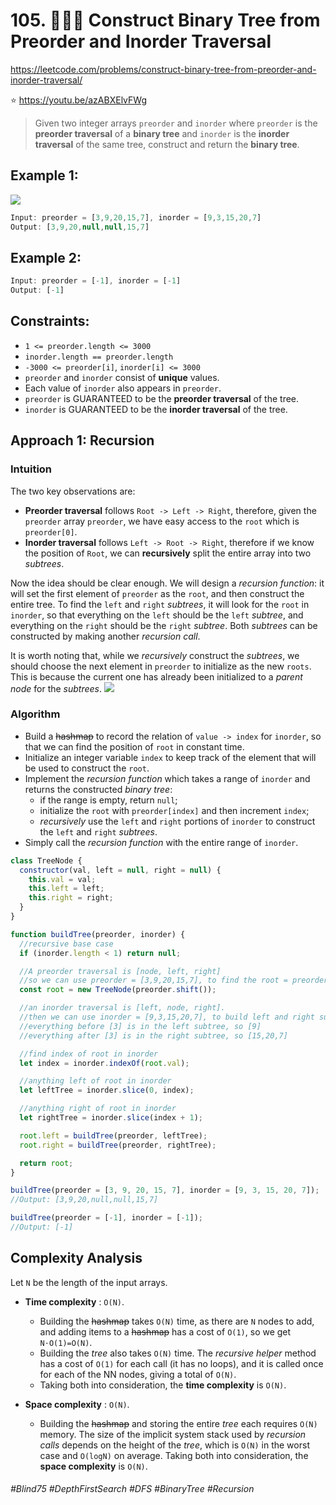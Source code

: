 # 105. 👩🏽‍🦯 Construct Binary Tree from Preorder and Inorder Traversal
https://leetcode.com/problems/construct-binary-tree-from-preorder-and-inorder-traversal/

⭐ https://youtu.be/azABXElvFWg

> Given two integer arrays `preorder` and `inorder` where `preorder` is the <b>preorder traversal</b> of a <b>binary tree</b> and `inorder` is the <b>inorder traversal</b> of the same tree, construct and return the <b>binary tree</b>.



## Example 1:
![](https://assets.leetcode.com/uploads/2021/02/19/tree.jpg)
````js
Input: preorder = [3,9,20,15,7], inorder = [9,3,15,20,7]
Output: [3,9,20,null,null,15,7]
````
## Example 2:
````js
Input: preorder = [-1], inorder = [-1]
Output: [-1]
````

## Constraints:
- `1 <= preorder.length <= 3000`
- `inorder.length == preorder.length`
- `-3000 <= preorder[i]`, `inorder[i] <= 3000`
- `preorder` and `inorder` consist of <b>unique</b> values.
- Each value of `inorder` also appears in `preorder`.
- `preorder` is GUARANTEED to be the <b>preorder traversal</b> of the tree.
- `inorder` is GUARANTEED to be the <b>inorder traversal</b> of the tree.

## Approach 1: Recursion
### Intuition

The two key observations are:

- <b>Preorder traversal</b> follows `Root -> Left -> Right`, therefore, given the `preorder` array `preorder`, we have easy access to the `root` which is `preorder[0]`.
- <b>Inorder traversal</b> follows `Left -> Root -> Right`, therefore if we know the position of `Root`, we can <b>recursively</b> split the entire array into two <i>subtrees</i>.

Now the idea should be clear enough. We will design a <i>recursion function</i>: it will set the first element of `preorder` as the `root`, and then construct the entire tree. To find the `left` and `right` <i>subtrees</i>, it will look for the `root` in `inorder`, so that everything on the `left` should be the `left` <i>subtree</i>, and everything on the `right` should be the `right` <i>subtree</i>. Both <i>subtrees</i> can be constructed by making another <i>recursion call</i>.

It is worth noting that, while we <i>recursively</i> construct the <i>subtrees</i>, we should choose the next element in `preorder` to initialize as the new `roots`. This is because the current one has already been initialized to a <i>parent node</i> for the <i>subtrees</i>.
![](https://leetcode.com/problems/construct-binary-tree-from-preorder-and-inorder-traversal/Figures/105/105-Page-2.png)
### Algorithm

- Build a <s>hashmap</s> to record the relation of `value -> index` for `inorder`, so that we can find the position of `root` in constant time.
- Initialize an integer variable `index` to keep track of the element that will be used to construct the `root`.
- Implement the <i>recursion function</i>  which takes a range of `inorder` and returns the constructed <i>binary tree</i>:
  - if the range is empty, return `null`;
  - initialize the `root` with `preorder[index]` and then increment `index`;
  - <i>recursively</i> use the `left` and `right` portions of `inorder` to construct the `left` and `right` <i>subtrees</i>.
- Simply call the <i>recursion function</i> with the entire range of `inorder`.

````js
class TreeNode {
  constructor(val, left = null, right = null) {
    this.val = val;
    this.left = left;
    this.right = right;
  }
}

function buildTree(preorder, inorder) {
  //recursive base case
  if (inorder.length < 1) return null;

  //A preorder traversal is [node, left, right]
  //so we can use preorder = [3,9,20,15,7], to find the root = preorder[0] == 3
  const root = new TreeNode(preorder.shift());

  //an inorder traversal is [left, node, right].
  //then we can use inorder = [9,3,15,20,7], to build left and right subtrees
  //everything before [3] is in the left subtree, so [9]
  //everything after [3] is in the right subtree, so [15,20,7]

  //find index of root in inorder
  let index = inorder.indexOf(root.val);

  //anything left of root in inorder
  let leftTree = inorder.slice(0, index);

  //anything right of root in inorder
  let rightTree = inorder.slice(index + 1);

  root.left = buildTree(preorder, leftTree);
  root.right = buildTree(preorder, rightTree);

  return root;
}

buildTree(preorder = [3, 9, 20, 15, 7], inorder = [9, 3, 15, 20, 7]);
//Output: [3,9,20,null,null,15,7]

buildTree(preorder = [-1], inorder = [-1]);
//Output: [-1]
````

## Complexity Analysis
Let `N` be the length of the input arrays.

- <b>Time complexity</b> : `O(N)`.
  - Building the <s>hashmap</s> takes `O(N)` time, as there are `N` nodes to add, and adding items to a <s>hashmap</s> has a cost of `O(1)`, so we get `N⋅O(1)=O(N)`.
  - Building the <i>tree</i> also takes `O(N)` time. The <i>recursive helper</i> method has a cost of `O(1)` for each call (it has no loops), and it is called once for each of the NN nodes, giving a total of `O(N)`.
  - Taking both into consideration, the <b>time complexity</b> is `O(N)`.

- <b>Space complexity</b> : `O(N)`.
  - Building the <s>hashmap</s> and storing the entire <i>tree</i> each requires `O(N)` memory. The size of the implicit system stack used by <i>recursion calls</i> depends on the height of the <i>tree</i>, which is `O(N)` in the worst case and `O(logN)` on average. Taking both into consideration, the <b>space complexity</b> is `O(N)`.

###### #Blind75 #DepthFirstSearch #DFS #BinaryTree #Recursion 
